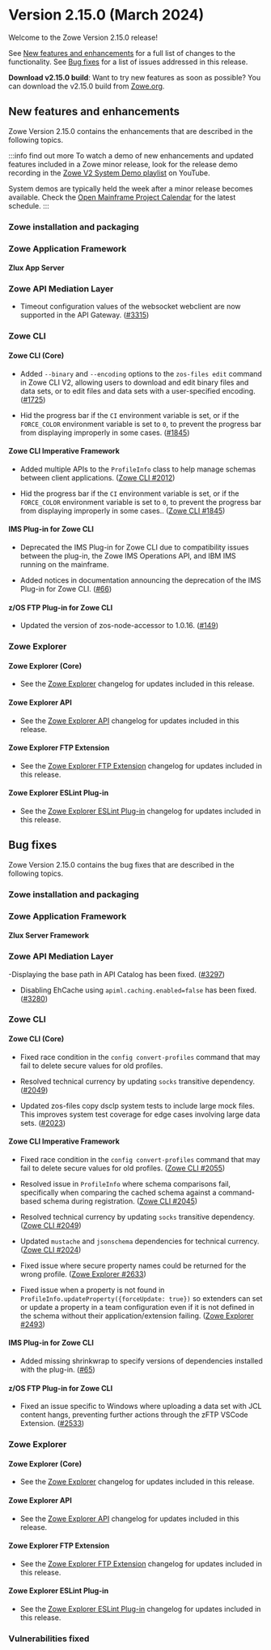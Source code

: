 # Version 2.15.0 (March 2024)

Welcome to the Zowe Version 2.15.0 release!

See [New features and enhancements](#new-features-and-enhancements) for a full list of changes to the functionality. See [Bug fixes](#bug-fixes) for a list of issues addressed in this release.

**Download v2.15.0 build**: Want to try new features as soon as possible? You can download the v2.15.0 build from [Zowe.org](https://www.zowe.org/download.html).

## New features and enhancements

Zowe Version 2.15.0 contains the enhancements that are described in the following topics.

:::info find out more
To watch a demo of new enhancements and updated features included in a Zowe minor release, look for the release demo recording in the [Zowe V2 System Demo playlist](https://www.youtube.com/playlist?list=PL8REpLGaY9QGjSTAqZaWxLG_g-jW1qGmo) on YouTube.

System demos are typically held the week after a minor release becomes available. Check the [Open Mainframe Project Calendar](https://lists.openmainframeproject.org/g/zowe-dev/calendar) for the latest schedule.
:::

### Zowe installation and packaging

### Zowe Application Framework

#### Zlux App Server

### Zowe API Mediation Layer

- Timeout configuration values of the websocket webclient are now supported in the API Gateway. ([#3315](https://github.com/zowe/api-layer/issues/3315))

### Zowe CLI

#### Zowe CLI (Core)

- Added `--binary` and `--encoding` options to the `zos-files edit` command in Zowe CLI V2, allowing users to download and edit binary files and data sets, or to edit files and data sets with a user-specified encoding. ([#1725](https://github.com/zowe/zowe-cli/issues/1725))

- Hid the progress bar if the `CI` environment variable is set, or if the `FORCE_COLOR` environment variable is set to `0`, to prevent the progress bar from displaying improperly in some cases. ([#1845](https://github.com/zowe/zowe-cli/issues/1845))

#### Zowe CLI Imperative Framework

- Added multiple APIs to the `ProfileInfo` class to help manage schemas between client applications. ([Zowe CLI #2012](https://github.com/zowe/zowe-cli/issues/2012))

- Hid the progress bar if the `CI` environment variable is set, or if the `FORCE_COLOR` environment variable is set to `0`, to prevent the progress bar from displaying improperly in some cases.. ([Zowe CLI #1845](https://github.com/zowe/zowe-cli/issues/1845))

#### IMS Plug-in for Zowe CLI

- Deprecated the IMS Plug-in for Zowe CLI due to compatibility issues between the plug-in, the Zowe IMS Operations API, and IBM IMS running on the mainframe.

- Added notices in documentation announcing the deprecation of the IMS Plug-in for Zowe CLI. ([#66](https://github.com/zowe/zowe-cli-ims-plugin/pull/66))

#### z/OS FTP Plug-in for Zowe CLI

- Updated the version of zos-node-accessor to 1.0.16. ([#149](https://github.com/zowe/zowe-cli-ftp-plugin/pull/149))

### Zowe Explorer

#### Zowe Explorer (Core)

- See the [Zowe Explorer](https://github.com/zowe/vscode-extension-for-zowe/blob/main/packages/zowe-explorer/CHANGELOG.md) changelog for updates included in this release.

#### Zowe Explorer API

- See the [Zowe Explorer API](https://github.com/zowe/vscode-extension-for-zowe/blob/main/packages/zowe-explorer-api/CHANGELOG.md) changelog for updates included in this release.

#### Zowe Explorer FTP Extension

- See the [Zowe Explorer FTP Extension](https://github.com/zowe/vscode-extension-for-zowe/blob/main/packages/zowe-explorer-ftp-extension/CHANGELOG.md) changelog for updates included in this release.

#### Zowe Explorer ESLint Plug-in

- See the [Zowe Explorer ESLint Plug-in](https://github.com/zowe/vscode-extension-for-zowe/blob/main/packages/eslint-plugin-zowe-explorer/CHANGELOG.md) changelog for updates included in this release.

## Bug fixes

Zowe Version 2.15.0 contains the bug fixes that are described in the following topics.

### Zowe installation and packaging
 
### Zowe Application Framework

#### Zlux Server Framework

### Zowe API Mediation Layer

 -Displaying the base path in API Catalog has been fixed. ([#3297](https://github.com/zowe/api-layer/issues/3297))
- Disabling EhCache using `apiml.caching.enabled=false` has been fixed. ([#3280](https://github.com/zowe/api-layer/issues/3280))

### Zowe CLI

#### Zowe CLI (Core)

- Fixed race condition in the `config convert-profiles` command that may fail to delete secure values for old profiles.

- Resolved technical currency by updating `socks` transitive dependency. ([#2049](https://github.com/zowe/zowe-cli/pull/2049))

- Updated zos-files copy dsclp system tests to include large mock files. This improves system test coverage for edge cases involving large data sets. ([#2023](https://github.com/zowe/zowe-cli/pull/2023))

#### Zowe CLI Imperative Framework

- Fixed race condition in the `config convert-profiles` command that may fail to delete secure values for old profiles. ([Zowe CLI #2055](https://github.com/zowe/zowe-cli/pull/2055))

- Resolved issue in `ProfileInfo` where schema comparisons fail, specifically when comparing the cached schema against a command-based schema during registration. ([Zowe CLI #2045](https://github.com/zowe/zowe-cli/pull/2045))

- Resolved technical currency by updating `socks` transitive dependency. ([Zowe CLI #2049](https://github.com/zowe/zowe-cli/pull/2049))

- Updated `mustache` and `jsonschema` dependencies for technical currency. ([Zowe CLI #2024](https://github.com/zowe/zowe-cli/pull/2024))

- Fixed issue where secure property names could be returned for the wrong profile. ([Zowe Explorer #2633](https://github.com/zowe/vscode-extension-for-zowe/issues/2633))

- Fixed issue when a property is not found in `ProfileInfo.updateProperty({forceUpdate: true})` so extenders can set or update a property in a team configuration even if it is not defined in the schema without their application/extension failing. ([Zowe Explorer #2493](https://github.com/zowe/vscode-extension-for-zowe/issues/2493))

#### IMS Plug-in for Zowe CLI

- Added missing shrinkwrap to specify versions of dependencies installed with the plug-in. ([#65](https://github.com/zowe/zowe-cli-ims-plugin/pull/65))

#### z/OS FTP Plug-in for Zowe CLI

- Fixed an issue specific to Windows where uploading a data set with JCL content hangs, preventing further actions through the zFTP VSCode Extension. ([#2533](https://github.com/zowe/vscode-extension-for-zowe/issues/2533))

### Zowe Explorer

#### Zowe Explorer (Core)

- See the [Zowe Explorer](https://github.com/zowe/vscode-extension-for-zowe/blob/main/packages/zowe-explorer/CHANGELOG.md) changelog for updates included in this release.

#### Zowe Explorer API

- See the [Zowe Explorer API](https://github.com/zowe/vscode-extension-for-zowe/blob/main/packages/zowe-explorer-api/CHANGELOG.md) changelog for updates included in this release.

#### Zowe Explorer FTP Extension

- See the [Zowe Explorer FTP Extension](https://github.com/zowe/vscode-extension-for-zowe/blob/main/packages/zowe-explorer-ftp-extension/CHANGELOG.md) changelog for updates included in this release.

#### Zowe Explorer ESLint Plug-in

- See the [Zowe Explorer ESLint Plug-in](https://github.com/zowe/vscode-extension-for-zowe/blob/main/packages/eslint-plugin-zowe-explorer/CHANGELOG.md) changelog for updates included in this release.

### Vulnerabilities fixed


